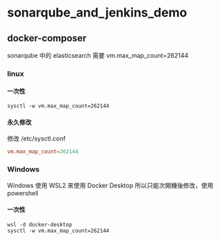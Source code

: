# sonarqube_and_jenkins_demo

## docker-composer
sonarqube 中的 elasticsearch 需要 vm.max_map_count=262144

### linux 
#### 一次性

```shell
sysctl -w vm.max_map_count=262144
```

#### 永久修改
修改 /etc/sysctl.conf

```conf
vm.max_map_count=262144
```

### Windows 
Windows 使用 WSL2 來使用 Docker Desktop
所以只能次開機後修改，使用powershell
#### 一次性

```shell
wsl -d docker-desktop 
sysctl -w vm.max_map_count=262144
```

